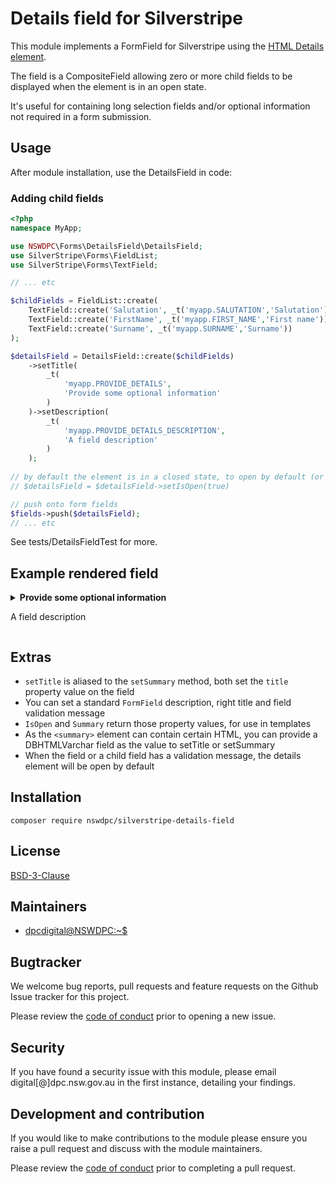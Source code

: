 # Details field for Silverstripe

This module implements a FormField for Silverstripe using the [HTML Details element](https://developer.mozilla.org/en-US/docs/Web/HTML/Element/details).

The field is a CompositeField allowing zero or more child fields to be displayed when the element is in an open state.

It's useful for containing long selection fields and/or optional information not required in a form submission.

## Usage

After module installation, use the DetailsField in code:

### Adding child fields

```php
<?php
namespace MyApp;

use NSWDPC\Forms\DetailsField\DetailsField;
use SilverStripe\Forms\FieldList;
use SilverStripe\Forms\TextField;

// ... etc

$childFields = FieldList::create(
    TextField::create('Salutation', _t('myapp.SALUTATION','Salutation')),
    TextField::create('FirstName', _t('myapp.FIRST_NAME','First name')),
    TextField::create('Surname', _t('myapp.SURNAME','Surname'))
);

$detailsField = DetailsField::create($childFields)
    ->setTitle(
        _t(
            'myapp.PROVIDE_DETAILS',
            'Provide some optional information'
        )
    )->setDescription(
        _t(
            'myapp.PROVIDE_DETAILS_DESCRIPTION',
            'A field description'
        )
    );
    
// by default the element is in a closed state, to open by default (or when values are present in the child fields)
// $detailsField = $detailsField->setIsOpen(true)

// push onto form fields
$fields->push($detailsField);
// ... etc

```

See tests/DetailsFieldTest for more.

## Example rendered field

<details>
    <summary><strong>Provide some optional information</strong>
    <p class="description">A field description</p>
    </summary>
    <div><label><strong>Salutation</strong> [___________]</label></div>
    <div><label><strong>First name</strong> [___________]</label></div>
    <div><label><strong>Surname</strong>    [___________]</label></div>
</details>

## Extras

+ `setTitle` is aliased to the `setSummary` method, both set the `title` property value on the field
+ You can set a standard `FormField` description, right title and field validation message
+ `IsOpen` and `Summary` return those property values, for use in templates
+ As the `<summary>` element can contain certain HTML, you can provide a DBHTMLVarchar field as the value to setTitle or setSummary
+ When the field or a child field has a validation message, the details element will be open by default

## Installation

```shell
composer require nswdpc/silverstripe-details-field
```

## License

[BSD-3-Clause](./LICENSE.md)

## Maintainers

+ [dpcdigital@NSWDPC:~$](https://dpc.nsw.gov.au)

## Bugtracker

We welcome bug reports, pull requests and feature requests on the Github Issue tracker for this project.

Please review the [code of conduct](./code-of-conduct.md) prior to opening a new issue.

## Security

If you have found a security issue with this module, please email digital[@]dpc.nsw.gov.au in the first instance, detailing your findings.

## Development and contribution

If you would like to make contributions to the module please ensure you raise a pull request and discuss with the module maintainers.

Please review the [code of conduct](./code-of-conduct.md) prior to completing a pull request.
